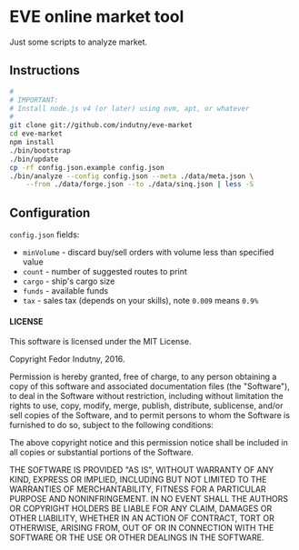 # EVE online market tool

Just some scripts to analyze market.

## Instructions

```sh
#
# IMPORTANT:
# Install node.js v4 (or later) using nvm, apt, or whatever
#
git clone git://github.com/indutny/eve-market
cd eve-market
npm install
./bin/bootstrap
./bin/update
cp -rf config.json.example config.json
./bin/analyze --config config.json --meta ./data/meta.json \
    --from ./data/forge.json --to ./data/sinq.json | less -S
```

## Configuration

`config.json` fields:

* `minVolume` - discard buy/sell orders with volume less than specified value
* `count` - number of suggested routes to print
* `cargo` - ship's cargo size
* `funds` - available funds
* `tax` - sales tax (depends on your skills), note `0.009` means `0.9%`

#### LICENSE

This software is licensed under the MIT License.

Copyright Fedor Indutny, 2016.

Permission is hereby granted, free of charge, to any person obtaining a
copy of this software and associated documentation files (the
"Software"), to deal in the Software without restriction, including
without limitation the rights to use, copy, modify, merge, publish,
distribute, sublicense, and/or sell copies of the Software, and to permit
persons to whom the Software is furnished to do so, subject to the
following conditions:

The above copyright notice and this permission notice shall be included
in all copies or substantial portions of the Software.

THE SOFTWARE IS PROVIDED "AS IS", WITHOUT WARRANTY OF ANY KIND, EXPRESS
OR IMPLIED, INCLUDING BUT NOT LIMITED TO THE WARRANTIES OF
MERCHANTABILITY, FITNESS FOR A PARTICULAR PURPOSE AND NONINFRINGEMENT. IN
NO EVENT SHALL THE AUTHORS OR COPYRIGHT HOLDERS BE LIABLE FOR ANY CLAIM,
DAMAGES OR OTHER LIABILITY, WHETHER IN AN ACTION OF CONTRACT, TORT OR
OTHERWISE, ARISING FROM, OUT OF OR IN CONNECTION WITH THE SOFTWARE OR THE
USE OR OTHER DEALINGS IN THE SOFTWARE.
